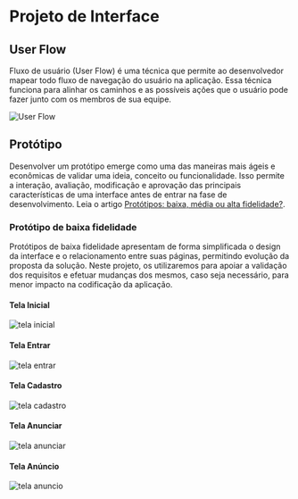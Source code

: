 
# Projeto de Interface

## User Flow

Fluxo de usuário (User Flow) é uma técnica que permite ao desenvolvedor mapear todo fluxo de navegação do usuário na aplicação. Essa técnica funciona para alinhar os caminhos e as possíveis ações que o usuário pode fazer junto com os membros de sua equipe.

![User Flow](https://i.ibb.co/cY3zBzq/Imagem-do-Whats-App-de-2024-04-22-s-18-31-44-16a18ffa.jpg)

## Protótipo

Desenvolver um protótipo emerge como uma das maneiras mais ágeis e econômicas de validar uma ideia, conceito ou funcionalidade. Isso permite a interação, avaliação, modificação e aprovação das principais características de uma interface antes de entrar na fase de desenvolvimento. Leia o artigo [Protótipos: baixa, média ou alta fidelidade?](https://medium.com/ladies-that-ux-br/prot%C3%B3tipos-baixa-m%C3%A9dia-ou-alta-fidelidade-71d897559135).

### Protótipo de baixa fidelidade

Protótipos de baixa fidelidade apresentam de forma simplificada o design da interface e o relacionamento entre suas páginas, permitindo evolução da proposta da solução. Neste projeto, os utilizaremos para apoiar a validação dos requisitos e efetuar mudanças dos mesmos, caso seja necessário, para menor impacto na codificação da aplicação.

#### Tela Inicial
![tela inicial](https://i.ibb.co/Yf7WpXH/Tela-Inicial.png)

#### Tela Entrar 
![tela entrar](https://i.ibb.co/Dw0LYKy/Tela-Entrar.png)

#### Tela Cadastro
![tela cadastro](https://i.ibb.co/r3xzY83/Tela-Cadastro.png)

#### Tela Anunciar
![tela anunciar](https://i.ibb.co/LrmfQ9f/Tela-Anunciar.png)

#### Tela Anúncio
![tela anuncio](https://i.ibb.co/DwnQv0x/Tela-An-ncio.png)

